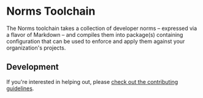 # Norms Toolchain

The Norms toolchain takes a collection of developer norms – expressed via a flavor of Markdown – and compiles them into package(s) containing configuration that can be used to enforce and apply them against your organization's projects.

## Development

If you're interested in helping out, please [check out the contributing guidelines](./docs/CONTRIBUTING.md).
